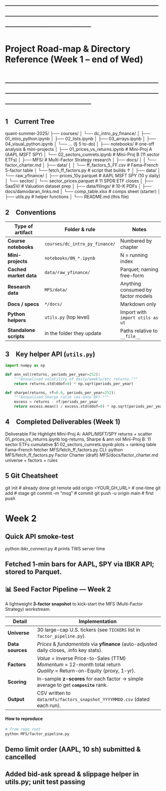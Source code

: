# ────────────────────────────────────────────────────────────────
# Project Road-map & Directory Reference (Week 1 – end of Wed)
# ────────────────────────────────────────────────────────────────

## 1 Current Tree

quant-summer-2025/
├── courses/
│ └── dc_intro_py_finance/
│ ├── 01_intro_python.ipynb
│ ├── 02_lists.ipynb
│ ├── 03_arrays.ipynb
│ ├── 04_visual_python.ipynb
│ └── … (§ 5 to-do)
│
├── notebooks/ # one-off analysis & mini-projects
│ ├── 01_prices_vs_returns.ipynb # Mini-Proj A (AAPL MSFT SPY)
│ └── 02_sectors_cumrets.ipynb # Mini-Proj B (11 sector ETFs)
│
├── MFS/ # Multi-Factor Strategy research
│ ├── docs/
│ │ └── factor_charter.md
│ ├── data/
│ │ └── ff_factors_5_FF.csv # Fama–French 5-factor table
│ └── fetch_ff_factors.py # script that builds ↑
│
├── data/
│ └── raw_yfinance/
│ ├── prices_10y.parquet # AAPL MSFT SPY (10 y daily)
│ └── sector/
│ └── sector_prices.parquet # 11 SPDR ETF closes
│
├── SaaSV/ # Valuation dataset prep
│ ├── data/filings/ # 10-K PDFs
│ ├── docs/damodaran_links.md
│ └── comp_table.xlsx # comps sheet (starter)
│
├── utils.py # helper functions
│
└── README.md (this file)

## 2 Conventions

| Type of artifact | Folder & rule | Notes |
| ---------------- | ------------- | ----- |
| **Course notebooks** | `courses/dc_intro_py_finance/` | Numbered by chapter |
| **Mini-projects** | `notebooks/0N_*.ipynb` | N = running index |
| **Cached market data** | `data/raw_yfinance/` | Parquet; naming free-form |
| **Research data** | `MFS/data/` | Anything consumed by factor models |
| **Docs / specs** | `*/docs/` | Markdown only |
| **Python helpers** | `utils.py` (top level) | Import with `import utils as ut` |
| **Standalone scripts** | in the folder they update | Paths relative to `__file__` |

## 3 Key helper API (`utils.py`)

```python
import numpy as np

def ann_vol(returns, periods_per_year=252):
    """Annualised volatility of daily/weekly/etc returns."""
    return returns.std(ddof=0) * np.sqrt(periods_per_year)

def sharpe(returns, rf=0.0, periods_per_year=252):
    """Annualised Sharpe ratio (ex-ante RF)."""
    excess = returns - rf/periods_per_year
    return excess.mean() / excess.std(ddof=0) * np.sqrt(periods_per_year)
```
## 4 Completed Deliverables (Week 1)
Deliverable	                                     File	                     Highlight
Mini-Proj A: AAPL/MSFT/SPY returns + scatter	01_prices_vs_returns.ipynb	log-returns, Sharpe & ann vol
Mini-Proj B: 11 sector ETFs cumulative $1	    02_sectors_cumrets.ipynb	plots + ranking table
Fama–French fetcher	                            MFS/fetch_ff_factors.py  	CLI: python MFS/fetch_ff_factors.py
Factor Charter (draft)	                        MFS/docs/factor_charter.md	universe + factors + rules

## 5 Git Cheatsheet
git init                                # already done
git remote add origin <YOUR_GH_URL>     # one-time
git add <paths>                         # stage
git commit -m "msg"                     # commit
git push -u origin main                 # first push

# Week 2

## Quick API smoke-test
python ibkr_connect.py                   # prints TWS server time

## Fetched 1-min bars for AAPL, SPY via IBKR API; stored to Parquet.

## 📊 Seed Factor Pipeline — Week 2  

A lightweight **3-factor snapshot** to kick-start the MFS (Multi-Factor Strategy) workstream.  

| Detail | Implementation |
|--------|----------------|
| **Universe** | 30 large-cap U.S. tickers (see `TICKERS` list in `factor_pipeline.py`). |
| **Data sources** | *Prices* & *fundamentals* via **yfinance** (auto-adjusted daily closes, .info key stats). |
| **Factors** | *Value* = inverse Price-to-Sales (TTM)  <br>*Momentum* = 12-month total return  <br>*Quality* = Return-on-Equity (proxy, 1-yr). |
| **Scoring** | In-sample **z-scores** for each factor → simple average to get **`composite`** rank. |
| **Output** | CSV written to `data/mfs/factors_snapshot_YYYYMMDD.csv` (dated each run). |

#### How to reproduce

```bash
# from repo root
python MFS/factor_pipeline.py
```

## Demo limit order (AAPL, 10 sh) submitted & cancelled

## Added bid-ask spread & slippage helper in utils.py; unit test passing
